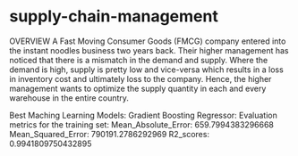 # supply-chain-management
OVERVIEW
A Fast Moving Consumer Goods (FMCG) company entered into the instant noodles business two
years back. Their higher management has noticed that there is a mismatch in the demand and
supply. Where the demand is high, supply is pretty low and vice-versa which results in a loss in
inventory cost and ultimately loss to the company. Hence, the higher management wants to
optimize the supply quantity in each and every warehouse in the entire country.


Best Maching Learning Models:
Gradient Boosting Regressor:
Evaluation metrics for the training set:
Mean_Absolute_Error: 659.7994383296668
Mean_Squared_Error: 790191.2786292969
R2_scores: 0.9941809750432895
